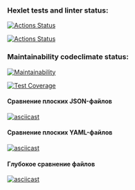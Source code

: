 ### Hexlet tests and linter status:
[![Actions Status](https://github.com/vladimir-ioshkin/frontend-project-lvl2/workflows/hexlet-check/badge.svg)](https://github.com/vladimir-ioshkin/frontend-project-lvl2/actions)

[![Actions Status](https://github.com/vladimir-ioshkin/frontend-project-lvl1/workflows/linter/badge.svg)](https://github.com/vladimir-ioshkin/frontend-project-lvl2/actions)

### Maintainability codeclimate status:
[![Maintainability](https://api.codeclimate.com/v1/badges/a99a88d28ad37a79dbf6/maintainability)](https://codeclimate.com/github/vladimir-ioshkin/frontend-project-lvl2)

[![Test Coverage](https://api.codeclimate.com/v1/badges/a99a88d28ad37a79dbf6/test_coverage)](https://codeclimate.com/github/vladimir-ioshkin/frontend-project-lvl2)

#### Сравнение плоских JSON-файлов
[![asciicast](https://asciinema.org/a/ur6tACu1z9HSOhmVUAPw7Iz3e.svg)](https://asciinema.org/a/ur6tACu1z9HSOhmVUAPw7Iz3e)

#### Сравнение плоских YAML-файлов
[![asciicast](https://asciinema.org/a/wbpLP2R5QnzTANwRw5zD2QbEF.svg)](https://asciinema.org/a/wbpLP2R5QnzTANwRw5zD2QbEF)

#### Глубокое сравнение файлов
[![asciicast](https://asciinema.org/a/jPmkmYY59g96a79Va3Xu7fS8B.svg)](https://asciinema.org/a/jPmkmYY59g96a79Va3Xu7fS8B)